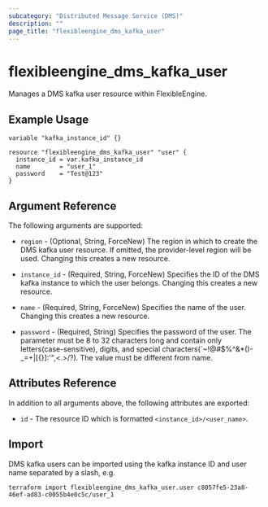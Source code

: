 ```yaml
---
subcategory: "Distributed Message Service (DMS)"
description: ""
page_title: "flexibleengine_dms_kafka_user"
---
```


# flexibleengine_dms_kafka_user

Manages a DMS kafka user resource within FlexibleEngine.

## Example Usage

```hcl
variable "kafka_instance_id" {}

resource "flexibleengine_dms_kafka_user" "user" {
  instance_id = var.kafka_instance_id
  name        = "user_1"
  password    = "Test@123"
}
```

## Argument Reference

The following arguments are supported:

* `region` - (Optional, String, ForceNew) The region in which to create the DMS kafka user resource. If omitted, the
  provider-level region will be used. Changing this creates a new resource.

* `instance_id` - (Required, String, ForceNew) Specifies the ID of the DMS kafka instance to which the user belongs.
  Changing this creates a new resource.

* `name` - (Required, String, ForceNew) Specifies the name of the user. Changing this creates a new resource.

* `password` - (Required, String) Specifies the password of the user. The parameter must be 8 to 32 characters
  long and contain only letters(case-sensitive), digits, and special characters(`~!@#$%^&*()-_=+|[{}]:'",<.>/?).
  The value must be different from name.

## Attributes Reference

In addition to all arguments above, the following attributes are exported:

* `id` - The resource ID which is formatted `<instance_id>/<user_name>`.

## Import

DMS kafka users can be imported using the kafka instance ID and user name separated by a slash, e.g.

```
terraform import flexibleengine_dms_kafka_user.user c8057fe5-23a8-46ef-ad83-c0055b4e0c5c/user_1
```
